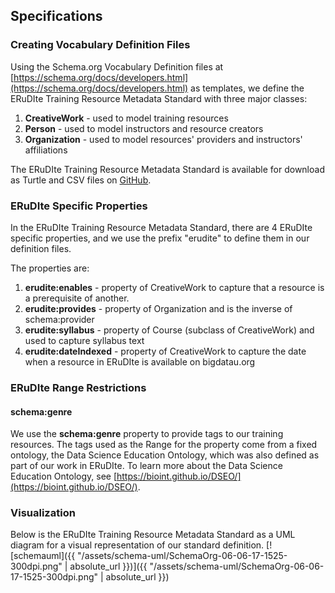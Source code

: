## Specifications

### Creating Vocabulary Definition Files
Using the Schema.org Vocabulary Definition files at [https://schema.org/docs/developers.html](https://schema.org/docs/developers.html)
as templates, we define the ERuDIte Training Resource Metadata Standard with three major classes:
1. **CreativeWork** - used to model training resources
2. **Person** - used to model instructors and resource creators
3. **Organization** - used to model resources' providers and instructors' affiliations

The ERuDIte Training Resource Metadata Standard is available for download as Turtle and CSV files
on [GitHub](https://github.com/bioint/erudite-training-resource-standard).

### ERuDIte Specific Properties 

In the ERuDIte Training Resource Metadata Standard, there are 4 ERuDIte specific properties,
and we use the prefix "erudite" to define them in our definition files. 

The properties are:
1. **erudite:enables** - property of CreativeWork to capture that a resource is a prerequisite of another.
2. **erudite:provides** - property of Organization and is the inverse of schema:provider
3. **erudite:syllabus** - property of Course (subclass of CreativeWork) and used to capture syllabus text
4. **erudite:dateIndexed** - property of CreativeWork to capture the date when a resource in ERuDIte is available on bigdatau.org

### ERuDIte Range Restrictions

#### schema:genre
We use the **schema:genre** property to provide tags to our training resources. The tags used
as the Range for the property come from a fixed ontology, the Data Science Education Ontology,
which was also defined as part of our work in ERuDIte. To learn more about the Data Science Education
Ontology, see [https://bioint.github.io/DSEO/](https://bioint.github.io/DSEO/).

### Visualization
Below is the ERuDIte Training Resource Metadata Standard as a UML diagram for a visual representation of our standard definition. 
[![schemauml]({{ "/assets/schema-uml/SchemaOrg-06-06-17-1525-300dpi.png" | absolute_url }})]({{ "/assets/schema-uml/SchemaOrg-06-06-17-1525-300dpi.png" | absolute_url }})

